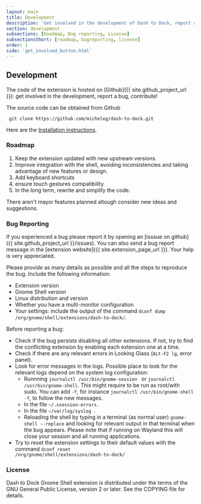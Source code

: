 ```yaml
---
layout: main
title: Development
description: 'Get involved in the development of Dash to Dock, report a bug, contribute!'
section: development
subsections: [Roadmap, Bug reporting, License]
subsectionsShort: [roadmap, bugreporting, license]
order: 1
side: 'get_involved_button.html'
---
```


## Development

The code of the extension is hosted on [Github]({{ site.github_project_url }}): get involved in the development, report a bug, contribute!

The source code can be obtained from Github

     git clone https://github.com/micheleg/dash-to-dock.git

Here are the [Installation instructions](./download.html#installfromsource).

<a name="roadmap"></a>

### Roadmap

1. Keep the extension updated with new upstream versions.
2. Improve integration with the shell, avoiding inconsistencies and taking advantage of new features or design.
3. Add keyboard shortcuts
4. ensure touch gestures compatibility
5. In the long term, rewrite and simplify the code.

There aren't mayor features planned altough consider new ideas and suggestions.

<a name="bugreporting"></a>

### Bug Reporting
If you experienced a bug please report it by opening an [isssue on github]({{ site.github_project_url }}/issues). You can also send a bug report message in the [extension website]({{ site.extension_page_url }}). Your help is very appreciated.

Please provide as many details as possible and all the steps to reproduce the bug. Include the following information:

 * Extension version
 * Gnome Shell version
 * Linux distribution and version
 * Whether you have a multi-monitor configuration
 * Your settings: include the output of the command <code>dconf dump /org/gnome/shell/extensions/dash-to-dock/</code>.

Before reporting a bug:

 * Check if the bug persists disabling all other extensions. If not, try to find the conflicting extension by enabling each extension one at a time.
 * Check if there are any relevant errors in Looking Glass (<code>ALt-F2 lg</code>, error panel).
 * Look for error messages in the logs. Possible place to look for the relevant logs depend on the system log configuration:
   - Runnning <code>journalctl /usr/bin/gnome-session </code> or <code>journalctl /usr/bin/gnome-shell</code>. This might require to be run as root/with sudo. You can add <code>-f</code>, for instance <code>journalctl /usr/bin/gnome-shell -f</code>, to follow the new messages.
   - In the file <code>~/.xsession-errors</code>.
   - In the file <code>~/var/log/syslog </code>.
   - Reloading the shell by typing in a terminal (as normal user) <code>gnome-shell --replace</code> and looking for relevant output in that terminal when the bug appears. Please note that if running on Wayland this will close your session and all running applications.
 * Try to reset the extension settings to their default values with the command <code>dconf reset /org/gnome/shell/extensions/dash-to-dock/</code>


<a name="license"></a>

### License
Dash to Dock Gnome Shell extension is distributed under the terms of the GNU General Public License,
version 2 or later. See the COPYING file for details.

